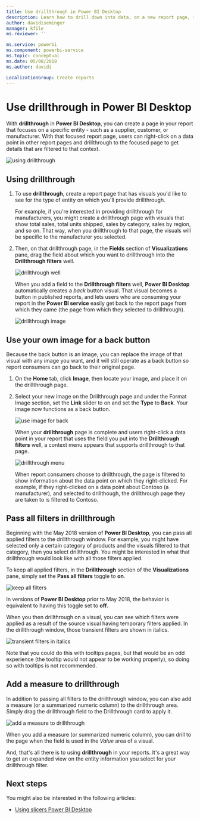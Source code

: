 ```yaml
---
title: Use drillthrough in Power BI Desktop
description: Learn how to drill down into data, on a new report page, in Power BI Desktop
author: davidiseminger
manager: kfile
ms.reviewer: ''

ms.service: powerbi
ms.component: powerbi-service
ms.topic: conceptual
ms.date: 05/08/2018
ms.author: davidi

LocalizationGroup: Create reports
---
```

# Use drillthrough in Power BI Desktop
With **drillthrough** in **Power BI Desktop**, you can create a page in your report that focuses on a specific entity - such as a supplier, customer, or manufacturer. With that focused report page, users can right-click on a data point in other report pages and drillthrough to the focused page to get details that are filtered to that context.

![using drillthrough](media/desktop-drillthrough/drillthrough_01.png)

## Using drillthrough
1. To use **drillthrough**, create a report page that has visuals you'd like to see for the type of entity on which you'll provide drillthrough. 

    For example, if you're interested in providing drillthrough for manufacturers, you might create a drillthrough page with visuals that show total sales, total units shipped, sales by category, sales by region, and so on. That way, when you drillthrough to that page, the visuals will be specific to the manufacturer you selected.

2. Then, on that drillthrough page, in the **Fields** section of **Visualizations** pane, drag the field about which you want to drillthrough into the **Drillthrough filters** well.

    ![drillthrough well](media/desktop-drillthrough/drillthrough_02.png)

    When you add a field to the **Drillthrough filters** well, **Power BI Desktop** automatically creates a *back* button visual. That visual becomes a button in published reports, and lets users who are consuming your report in the **Power BI service** easily get back to the report page from which they came (the page from which they selected to drillthrough).

    ![drillthrough image](media/desktop-drillthrough/drillthrough_03.png)

## Use your own image for a back button    
 Because the back button is an image, you can replace the image of that visual with any image you want, and it will still operate as a back button so report consumers can go back to their original page.

1. On the **Home** tab, click **Image**, then locate your image, and place it on the drillthrough page.
2. Select your new image on the Drillthrough page and under the Format Image section, set the **Link** slider to on and set the **Type** to **Back**. Your image now functions as a back button.

    ![use image for back](media/desktop-drillthrough/drillthrough_05.png)

    When your **drillthrough** page is complete and users right-click a data point in your report that uses the field you put into the **Drillthrough filters** well, a context menu appears that supports drillthrough to that page.

    ![drillthrough menu](media/desktop-drillthrough/drillthrough_04.png)

    When report consumers choose to drillthrough, the page is filtered to show information about the data point on which they right-clicked. For example, if they right-clicked on a data point about Contoso (a manufacturer), and selected to drillthough, the drillthrough page they are taken to is filtered to Contoso.

## Pass all filters in drillthrough

Beginning with the May 2018 version of **Power BI Desktop**, you can pass all applied filters to the drillthrough window. For example, you might have selected only a certain category of products and the visuals filtered to that category, then you select drillthrough. You might be interested in what that drillthrough would look like with all those filters applied.

To keep all applied filters, in the **Drillthrough** section of the **Visualizations** pane, simply set the **Pass all filters** toggle to **on**. 

![keep all filters](media/desktop-drillthrough/drillthrough_06.png)

In versions of **Power BI Desktop** prior to May 2018, the behavior is equivalent to having this toggle set to **off**.

When you then drillthrough on a visual, you can see which filters were applied as a result of the source visual having temporary filters applied. In the drillthrough window, those transient filters are shown in italics. 

![transient filters in italics](media/desktop-drillthrough/drillthrough_07.png)

Note that you could do this with tooltips pages, but that would be an odd experience (the tooltip would not appear to be working properly), so doing so with tooltips is not recommended.

## Add a measure to drillthrough

In addition to passing all filters to the drillthrough window, you can also add a measure (or a summarized numeric column) to the drillthrough area. Simply drag the drillthrough field to the Drillthrough card to apply it. 

![add a measure to drillthrough](media/desktop-drillthrough/drillthrough_08.png)

When you add a measure (or summarized numeric column), you can drill to the page when the field is used in the *Value* area of a visual.

And, that's all there is to using **drillthrough** in your reports. It's a great way to get an expanded view on the entity information you select for your drillthrough filter.

## Next steps

You might also be interested in the following articles:

* [Using slicers Power BI Desktop](desktop-slicers.md)

